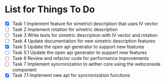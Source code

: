 # List for Things To Do

- [x] Task 1 Implement feature for simetrict description that uses IV vector
- [ ] Task 2 Implement rotation for simetric description
- [ ] Task 3 Write tests for simetric description with IV vector and rotation
- [ ] Task 4 Update documentation for new simetric description features
- [x] Task 5 Update the open api generator to support new features
- [ ] Task 5.1 Update the open api generator to support new features
- [ ] Task 6 Review and refactor code for performance improvements
- [ ] Task 7 Implement syncronization to aether core using the webconsole component
- [x] Task 7.1 Implement new api for syncronization functions